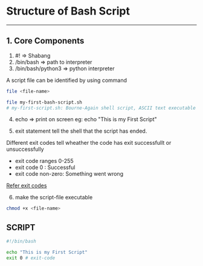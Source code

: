 # Structure of Bash Script
----
## 1. Core Components

1. #! => Shabang
2. /bin/bash => path to interpreter
3. /bin/bash/python3 => python interpreter

A script file can be identified by using command

```bash
file <file-name>

file my-first-bash-script.sh
# my-first-script.sh: Bourne-Again shell script, ASCII text executable
```

4. echo => print on screen
    eg: echo "This is my First Script"

5. exit statement tell the shell that the script has ended.

Different exit codes tell wheather the code has exit successfullt or unsuccessfully

- exit code ranges 0-255
- exit code 0 : Successful
- exit code non-zero: Something went wrong

[Refer exit codes](https://tldp.org/LDP/abs/html/exitcodes.html)

6. make the script-file executable
```bash
chmod +x <file-name>
```
## SCRIPT
```bash
#!/bin/bash

echo "This is my First Script"
exit 0 # exit-code

```